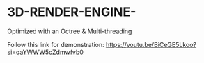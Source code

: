 # 3D-RENDER-ENGINE-
Optimized with an Octree &amp; Multi-threading

Follow this link for demonstration:
https://youtu.be/BiCeGE5Lkoo?si=qaYWWW5cZdmwfvb0
